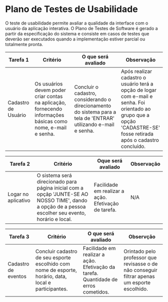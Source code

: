 # Plano de Testes de Usabilidade

O teste de usabilidade permite avaliar a qualidade da interface com o usuário da aplicação interativa. O Plano de Testes de Software é gerado a partir da especificação do sistema e consiste em casos de testes que deverão ser executados quando a implementação estiver parcial ou totalmente pronta.

| Tarefa 1 | Critério | O que será avaliado | Observação |
| ---------| -------- | --------------------| -----------|
|Cadastro de Usuário | Os usuários devem poder criar contas na aplicação, fornecendo informações básicas como nome, e-mail e senha. | Concluir o cadastro, considerando o direcionamento do sistema para a tela de 'ENTRAR' utilizando e-mail e senha.| Após realizar cadastro o usuário terá a opção de logar com e-mail e senha. Foi orientado ao grupo que a opção 'CADASTRE-SE' fosse retirada após o cadastro concluído. |

|Tarefa 2 | Critério | Oque será avaliado | Observação |
|---------|----------|--------------------|------------|
| Logar no aplicativo | O sistema será direcionado para página inicial com a opçãp  'JUNTE-SE AO NOSSO TIME', dando a opção de a pessoa escolher seu evento, horário e local. | Facilidade em realizar a ação. Efetivação de tarefa. | N/A |

| Tarefa 3 | Critério | O que será avaliado | Observção |
|----------|----------|---------------------|-----------|
| Cadastro de eventos | Concluir cadastro de seu esporte escolhido com nome de esporte, horário, data, local e participantes. | Facilidade em realizar a ação. Efetivação da tarefa. Quantidade de erros cometidos. | Orintado pelo professor que revisasse o de não conseguir filtrar apenas um esporte escolhido. |



